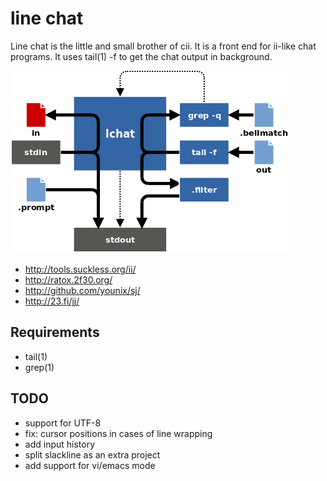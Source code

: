 line chat
=========

Line chat is the little and small brother of cii.  It is a front end for
ii-like chat programs.  It uses tail(1) -f to get the chat output in
background.

![lchat](/lchat.png)

 * http://tools.suckless.org/ii/
 * http://ratox.2f30.org/
 * http://github.com/younix/sj/
 * http://23.fi/jj/

Requirements
------------

 * tail(1)
 * grep(1)

TODO
----

 * support for UTF-8
 * fix: cursor positions in cases of line wrapping
 * add input history
 * split slackline as an extra project
 * add support for vi/emacs mode
